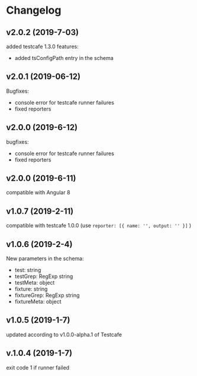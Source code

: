 # Changelog

## v2.0.2 (2019-7-03)
added testcafe 1.3.0 features:
* added tsConfigPath entry in the schema

## v2.0.1 (2019-06-12)
Bugfixes:
* console error for testcafe runner failures
* fixed reporters

## v2.0.0 (2019-6-12)
bugfixes:
* console error for testcafe runner failures
* fixed reporters

## v2.0.0 (2019-6-11)
compatible with Angular 8

## v1.0.7 (2019-2-11)
compatible with testcafe 1.0.0 (use `reporter: [{ name: '', output: '' }]` )

## v1.0.6 (2019-2-4)
New parameters in the schema:
* test: string
* testGrep: RegExp string
* testMeta: object
* fixture: string
* fixtureGrep: RegExp string
* fixtureMeta: object

## v1.0.5 (2019-1-7)
updated according to v1.0.0-alpha.1 of Testcafe

## v.1.0.4 (2019-1-7)
exit code 1 if runner failed
